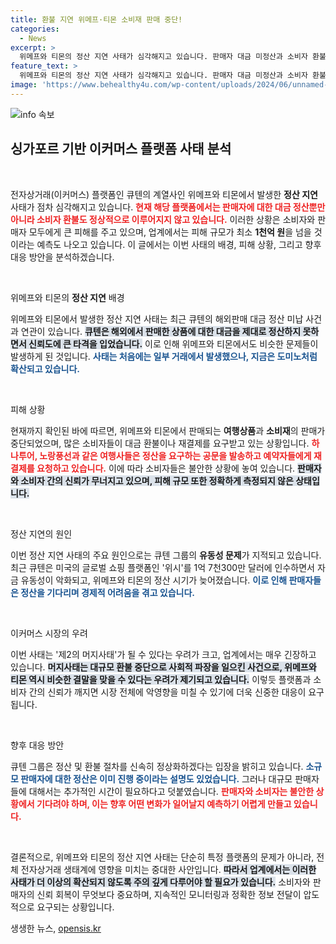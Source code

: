 ```yaml
---
title: 환불 지연 위메프·티몬 소비재 판매 중단!
categories:
  - News
excerpt: >
  위메프와 티몬의 정산 지연 사태가 심각해지고 있습니다. 판매자 대금 미정산과 소비자 환불이 중단되며, 피해 규모는 1천억 원을 넘길 것으로 추정됩니다. 고객들은 여행상품 구매 후 재결제를 요구받고 있어 불안감이 확산되고 있습니다.
feature_text: >
  위메프와 티몬의 정산 지연 사태가 심각해지고 있습니다. 판매자 대금 미정산과 소비자 환불이 중단되며, 피해 규모는 1천억 원을 넘길 것으로 추정됩니다. 고객들은 여행상품 구매 후 재결제를 요구받고 있어 불안감이 확산되고 있습니다.
image: 'https://www.behealthy4u.com/wp-content/uploads/2024/06/unnamed-file.png'
---
```


<p><img src="https://www.behealthy4u.com/wp-content/uploads/2024/06/unnamed-file.png" alt="info 속보" /></p>

<h2 data-ke-size="size26">싱가포르 기반 이커머스 플랫폼 사태 분석</h2>

<p data-ke-size="size16">&nbsp;</p>

<p>전자상거래(이커머스) 플랫폼인 큐텐의 계열사인 위메프와 티몬에서 발생한 <b>정산 지연</b> 사태가 점차 심각해지고 있습니다. <b><span style="color: #ee2323;">현재 해당 플랫폼에서는 판매자에 대한 대금 정산뿐만 아니라 소비자 환불도 정상적으로 이루어지지 않고 있습니다.</span></b> 이러한 상황은 소비자와 판매자 모두에게 큰 피해를 주고 있으며, 업계에서는 피해 규모가 최소 <b>1천억 원</b>을 넘을 것이라는 예측도 나오고 있습니다. 이 글에서는 이번 사태의 배경, 피해 상황, 그리고 향후 대응 방안을 분석하겠습니다.</p>

<p data-ke-size="size16">&nbsp;</p>

<p>위메프와 티몬의 <b>정산 지연</b> 배경</p>

<p>위메프와 티몬에서 발생한 정산 지연 사태는 최근 큐텐의 해외판매 대금 정산 미납 사건과 연관이 있습니다. <b><span style="background-color: #21538527;">큐텐은 해외에서 판매한 상품에 대한 대금을 제대로 정산하지 못하면서 신뢰도에 큰 타격을 입었습니다.</span></b> 이로 인해 위메프와 티몬에서도 비슷한 문제들이 발생하게 된 것입니다. <b><span style="color: #1a5490;">사태는 처음에는 일부 거래에서 발생했으나, 지금은 도미노처럼 확산되고 있습니다.</span></b> </p>

<p data-ke-size="size16">&nbsp;</p>

<p>피해 상황</p>

<p>현재까지 확인된 바에 따르면, 위메프와 티몬에서 판매되는 <b>여행상품</b>과 <b>소비재</b>의 판매가 중단되었으며, 많은 소비자들이 대금 환불이나 재결제를 요구받고 있는 상황입니다. <b><span style="color: #ee2323;">하나투어, 노랑풍선과 같은 여행사들은 정산을 요구하는 공문을 발송하고 예약자들에게 재결제를 요청하고 있습니다.</span></b> 이에 따라 소비자들은 불안한 상황에 놓여 있습니다. <b><span style="background-color: #21538527;">판매자와 소비자 간의 신뢰가 무너지고 있으며, 피해 규모 또한 정확하게 측정되지 않은 상태입니다.</span></b></p>

<p data-ke-size="size16">&nbsp;</p>

<p>정산 지연의 원인</p>

<p>이번 정산 지연 사태의 주요 원인으로는 큐텐 그룹의 <b>유동성 문제</b>가 지적되고 있습니다. 최근 큐텐은 미국의 글로벌 쇼핑 플랫폼인 '위시'를 1억 7천300만 달러에 인수하면서 자금 유동성이 악화되고, 위메프와 티몬의 정산 시기가 늦어졌습니다. <b><span style="color: #1a5490;">이로 인해 판매자들은 정산을 기다리며 경제적 어려움을 겪고 있습니다.</span></b> </p>

<p data-ke-size="size16">&nbsp;</p>

<p>이커머스 시장의 우려</p>

<p>이번 사태는 '제2의 머지사태'가 될 수 있다는 우려가 크고, 업계에서는 매우 긴장하고 있습니다. <b><span style="background-color: #21538527;">머지사태는 대규모 환불 중단으로 사회적 파장을 일으킨 사건으로, 위메프와 티몬 역시 비슷한 결말을 맞을 수 있다는 우려가 제기되고 있습니다.</span></b> 이렇듯 플랫폼과 소비자 간의 신뢰가 깨지면 시장 전체에 악영향을 미칠 수 있기에 더욱 신중한 대응이 요구됩니다. </p>

<p data-ke-size="size16">&nbsp;</p>

<p>향후 대응 방안</p>

<p>큐텐 그룹은 정산 및 환불 절차를 신속히 정상화하겠다는 입장을 밝히고 있습니다. <b><span style="color: #1a5490;">소규모 판매자에 대한 정산은 이미 진행 중이라는 설명도 있었습니다.</span></b> 그러나 대규모 판매자들에 대해서는 추가적인 시간이 필요하다고 덧붙였습니다. <b><span style="color: #ee2323;">판매자와 소비자는 불안한 상황에서 기다려야 하며, 이는 향후 어떤 변화가 일어날지 예측하기 어렵게 만들고 있습니다.</span></b></p>

<p data-ke-size="size16">&nbsp;</p>

<p>결론적으로, 위메프와 티몬의 정산 지연 사태는 단순히 특정 플랫폼의 문제가 아니라, 전체 전자상거래 생태계에 영향을 미치는 중대한 사안입니다. <b><span style="background-color: #21538527;">따라서 업계에서는 이러한 사태가 더 이상의 확산되지 않도록 주의 깊게 다루어야 할 필요가 있습니다.</span></b> 소비자와 판매자의 신뢰 회복이 무엇보다 중요하며, 지속적인 모니터링과 정확한 정보 전달이 압도적으로 요구되는 상황입니다.</p>
생생한 뉴스, <a href="https://opensis.kr" rel="dofollow">opensis.kr</a>


